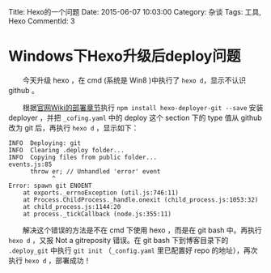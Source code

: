 Title: Hexo的一个问题
Date: 2015-06-07 10:03:00
Category: 杂谈
Tags: 工具, Hexo
CommentId: 3


# Windows下Hexo升级后deploy问题

　　今天升级 hexo ，在 cmd (系统是 Win8 )中执行了 `hexo d`，显示不认识 github 。

<!-- PELICAN_END_SUMMARY -->

　　根据[官网Wiki的部署章节](http://hexo.io/zh-cn/docs/deployment.html)执行 `npm install hexo-deployer-git --save` 安装 deployer ，并把 `_cofing.yaml` 中的 deploy 这个 section 下的 type 值从 github 改为 git 后，再执行 `hexo d` ，显示如下：

```
INFO  Deploying: git
INFO  Clearing .deploy folder...
INFO  Copying files from public folder...
events.js:85
      throw er; // Unhandled 'error' event
            ^
Error: spawn git ENOENT
    at exports._errnoException (util.js:746:11)
    at Process.ChildProcess._handle.onexit (child_process.js:1053:32)
    at child_process.js:1144:20
    at process._tickCallback (node.js:355:11)
```

　　解决这个错误的方法是不在 cmd 下使用 hexo ，而是在 git bash 中。再执行 `hexo d` ，又报 Not a gitreposity 错误。在 git bash 下到博客目录下的 `.deploy_git` 中执行 `git init` （`_config.yaml` 里已配置好 repo 的地址），再次执行 `hexo d` ，部署成功！
